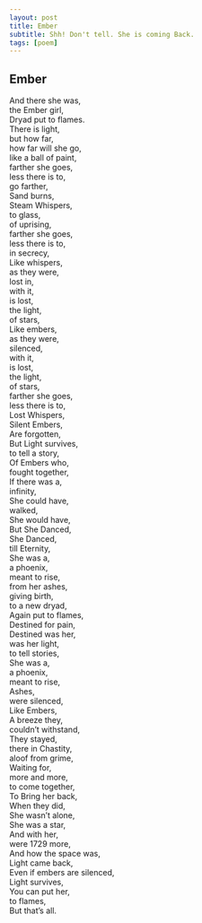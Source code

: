 ```yaml
---
layout: post
title: Ember
subtitle: Shh! Don't tell. She is coming Back.
tags: [poem]
---
```

## Ember

And there she was,  
the Ember girl,  
Dryad put to flames.  
There is light,  
but how far,  
how far will she go,  
like a ball of paint,  
farther she goes,  
less there is to,  
go farther,  
Sand burns,  
Steam Whispers,  
to glass,  
of uprising,  
farther she goes,  
less there is to,  
in secrecy,  
Like whispers,  
as they were,  
lost in,  
with it,  
is lost,  
the light,  
of stars,  
Like embers,  
as they were,  
silenced,  
with it,  
is lost,  
the light,  
of stars,  
farther she goes,  
less there is to,  
Lost Whispers,  
Silent Embers,  
Are forgotten,  
But Light survives,  
to tell a story,  
Of Embers who,  
fought together,  
If there was a,  
infinity,  
She could have,  
walked,  
She would have,  
But She Danced,  
She Danced,  
till Eternity,  
She was a,  
a phoenix,  
meant to rise,  
from her ashes,  
giving birth,  
to a new dryad,  
Again put to flames,  
Destined for pain,  
Destined was her,  
was her light,  
to tell stories,  
She was a,  
a phoenix,  
meant to rise,  
Ashes,  
were silenced,  
Like Embers,  
A breeze they,  
couldn’t withstand,  
They stayed,  
there in Chastity,  
aloof from grime,  
Waiting for,  
more and more,  
to come together,  
To Bring her back,  
When they did,  
She wasn’t alone,  
She was a star,  
And with her,  
were 1729 more,  
And how the space was,  
Light came back,  
Even if embers are silenced,  
Light survives,  
You can put her,  
to flames,  
But that’s all.  
